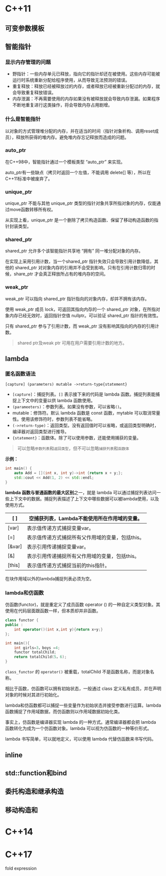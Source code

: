 # C++11

## 可变参数模板



## 智能指针

### 显示内存管理的问题

- 野指针：一些内存单元已释放，指向它的指针却还在被使用。这些内存可能被运行时系统重新分配给程序使用，从而导致无法预测的错误。
- 重复释放：释放已经被释放过的内存，或者释放已经被重新分配过的内存，就会导致重复释放错误。
- 内存泄漏：不再需要使用的内存如果没有被释放就会导致内存泄漏。如果程序不断地重复进行这类操作，将会导致内存占用剧增。

### 什么是智能指针

以对象的方式管理堆分配的内存，并在适当的时间（指针对象析构、调用reset成员），释放所获得的堆内存。避免堆内存忘记释放而造成的问题。

### auto_ptr

在C++98中，智能指针通过一个模板类型 “auto_ptr” 来实现。

auto_ptr有一些缺点（拷贝时返回一个左值，不能调用 delete[] 等），所以在 C++11标准中被废弃了。

### unique_ptr

unique_ptr 不能与其他 unique_ptr 类型的指针对象共享所指对象的内存，仅能通过move函数转移所有权。

从实现上看，unique_ptr 是一个删除了拷贝构造函数、保留了移动构造函数的指针封装类型。

### shared_ptr

shared_ptr 允许多个该智能指针共享地 “拥有” 同一堆分配对象的内存。

在实现上采用引用计数，当一个shared_ptr 指针失效只会导致引用计数降低，其他的 shared_ptr 对对象内存的引用并不会受到影响。只有在引用计数归零的时候，share_ptr 才会真正释放所占有的堆内存的空间。

### weak_ptr

weak_ptr 可以指向 shared_ptr 指针指向的对象内存，却并不拥有该内存。

使用 weak_ptr 成员 lock，可返回其指向内存的一个 shared_ptr 对象，在所指对象内存已经无效时，返回指针空值 nullptr。可以验证 shared_ptr 指针的有效性。

只有 shared_ptr 参与了引用计数，而 weak_ptr 没有影响其指向的内存的引用计数。

> shared ptr及weak ptr 可用在用户需要引用计数的地方。

## lambda

### 匿名函数语法
```[capture] (parameters) mutable ->return-type{statement} ```

- `[capture]`：捕捉列表。`[]` 表示接下来的代码是 lambda 函数。捕捉列表能捕捉上下文中的变量以供 lambda 函数使用。
- `(parameeters)`：参数列表。如果没有参数，可以省略`()`。
- mutable：修饰符。默认 lambda 函数是 const 函数，mytable 可以取消常量性。使用该修饰符时，参数列表不能省略。
- `(->return-type)`：返回类型。没有返回值时可以省略，或返回类型明确时，编译器对返回类型进行推导。
- `{statement}`：函数体。除了可以使用参数，还能使用捕获的变量。

> 可以忽略`参数列表`和`返回类型`，但不可以忽略```捕获列表```和```函数体```

**示例：**

```cpp
int main() {
	auto Add = [](int x, int y)->int {return x + y;};
	std::cout << Add(1, 2) << std::endl;
}
```
**lambda 函数与普通函数的最大区别**之一，就是 lambda 可以通过捕捉列表访问一些上下文中的数据。捕捉列表描述了上下文中哪些数据可以被lambda使用，以及使用方式。

|[ ] |空捕获列表，Lambda不能使用所在作用域的变量。|
|-|-|
|[var]|表示值传递方式捕捉变量var。|
|[=]|表示值传递方式捕捉所有父作用域的变量，包括this。|
|[&var]|表示引用传递捕捉变量var。|
|[&]| 表示引用传递捕捉所有父作用域的变量，包括this。 |
|[this]|表示值传递方式捕捉当前的this指针。|

在块作用域以外的lambda捕捉列表必须为空。

### lambda和仿函数

仿函数(functor)，就是重定义了成员函数 operator () 的一种自定义类型对象。其使用在代码层面跟函数一样，但本质却并非函数。

```c++
class functor {
public :
	int operator()(int x,int y){return x+y;}
};

int main(){
	int girls=3，boys =4;
    functor totalChild;
    return totalChild(5，6);
}
```

`class_functor` 的 `operator()` 被重载，totalChild 不是函数名称，而是对象名称。

相比于函数，仿函数可以拥有初始状态，一般通过 class 定义私有成员，并在声明对象的时候对其进行初始化。

lambda和仿函数都可以捕捉一些变量作为初始状态并接受参数进行运算。lambda 函数捕捉了作用域数据，而仿函数则以作用域数据初始化类。

事实上，仿函数是编译器实现 lambda 的一种方式。通常编译器都会把 lambda 函数转化为成为一个仿函数对象。lambda 可以视为仿函数的一种等价形式。

lambda 书写简单，可以就地定义，可以使用 lambda 代替仿函数来书写代码。

## inline

## std::function和bind

## 委托构造和继承构造



## 移动构造和



# C++14



# C++17

fold expression
